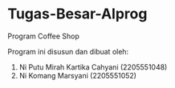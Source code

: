 # Tugas-Besar-Alprog
Program Coffee Shop

Program ini disusun dan dibuat oleh:
1. Ni Putu Mirah Kartika Cahyani (2205551048)
2. Ni Komang Marsyani (2205551052)
